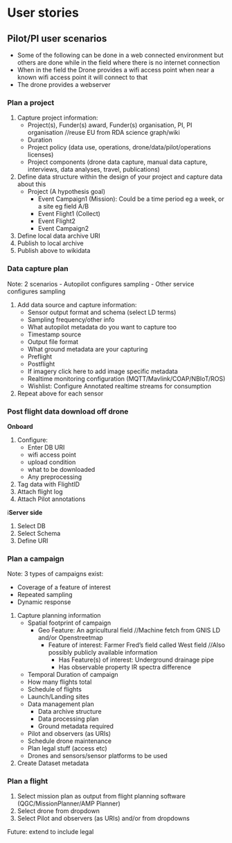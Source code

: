 # User stories

## Pilot/PI user scenarios
* Some of the following can be done in a web connected environment but others are done while in the field where there is no internet connection
* When in the field the Drone provides a wifi access point when near a known wifi access point it will connect to that
* The drone provides a webserver 
### Plan a project 

1. Capture project information:
    * Project(s), Funder(s) award, Funder(s) organisation, PI, PI organisation //reuse EU from RDA science graph/wiki
    * Duration
    * Project policy (data use, operations, drone/data/pilot/operations licenses)
    * Project components (drone data capture, manual data capture, interviews, data analyses, travel, publications)
2. Define data structure within the design of your project and capture data about this
    * Project (A hypothesis goal)
        - Event Campaign1 (Mission): Could be a time period eg a week, or a site eg field A/B
        - Event Flight1 (Collect)
        - Event Flight2
        - Event Campaign2
3. Define local data archive URI
4. Publish to local archive
5. Publish above to wikidata

### Data capture plan
Note: 2 scenarios
    - Autopilot configures sampling
    - Other service configures sampling

1. Add data source and capture information:
    * Sensor output format and schema (select LD terms)
    * Sampling frequency/other info
    * What autopilot metadata do you want to capture too
    * Timestamp source
    * Output file format
    * What ground metadata are your capturing
    * Preflight
    * Postflight
    * If imagery click here to add image specific metadata
    * Realtime monitoring configuration (MQTT/Mavlink/COAP/NBIoT/ROS)
    * Wishlist: Configure Annotated realtime streams for consumption
2. Repeat above for each sensor

### Post flight data download off drone
**Onboard**
1. Configure:
    * Enter DB URI
    * wifi access point
    * upload condition
    * what to be downloaded
    * Any preprocessing
2. Tag data with FlightID
3. Attach flight log
4. Attach Pilot annotations


i**Server side**
1. Select DB
2. Select Schema
3. Define URI

### Plan a campaign
Note: 3 types of campaigns exist:
 - Coverage of a feature of interest
 - Repeated sampling 
 - Dynamic response

1. Capture planning information
    * Spatial footprint of campaign
        * Geo Feature: An agricultural field //Machine fetch from GNIS LD  and/or Openstreetmap
            * Feature of interest: Farmer Fred’s field called West field //Also possibly publicly available information
                * Has Feature(s) of interest: Underground drainage pipe
                * Has observable property IR spectra difference
    * Temporal Duration of campaign
    * How many flights total
    * Schedule of flights
    * Launch/Landing sites
    * Data management plan
        * Data archive structure
        * Data processing plan 
        * Ground metadata required
    * Pilot and observers (as URIs)
    * Schedule drone maintenance
    * Plan legal stuff (access etc)
    * Drones and sensors/sensor platforms to be used
2. Create Dataset metadata

### Plan a flight

1. Select mission plan as output from flight planning software (QGC/MissionPlanner/AMP Planner)
2. Select drone from dropdown
3. Select Pilot and observers (as URIs) and/or from dropdowns

Future: extend to include legal

